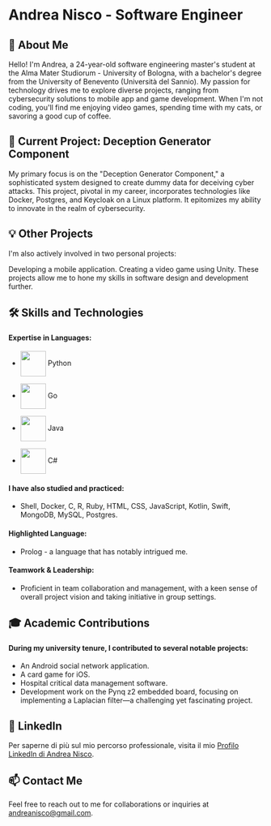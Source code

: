 # Andrea Nisco - Software Engineer

## 👋 About Me
Hello! I'm Andrea, a 24-year-old software engineering master's student at the Alma Mater Studiorum - University of Bologna, with a bachelor's degree from the University of Benevento (Università del Sannio). My passion for technology drives me to explore diverse projects, ranging from cybersecurity solutions to mobile app and game development. When I'm not coding, you'll find me enjoying video games, spending time with my cats, or savoring a good cup of coffee.

## 🚀 Current Project: Deception Generator Component
My primary focus is on the "Deception Generator Component," a sophisticated system designed to create dummy data for deceiving cyber attacks. This project, pivotal in my career, incorporates technologies like Docker, Postgres, and Keycloak on a Linux platform. It epitomizes my ability to innovate in the realm of cybersecurity.

## 💡 Other Projects
I'm also actively involved in two personal projects:

Developing a mobile application.
Creating a video game using Unity.
These projects allow me to hone my skills in software design and development further.

## 🛠 Skills and Technologies
#### Expertise in Languages: 
* <img src="https://upload.wikimedia.org/wikipedia/commons/c/c3/Python-logo-notext.svg" width="50" height="50" style="vertical-align: middle;"> Python
  
* <img src="https://upload.wikimedia.org/wikipedia/commons/0/05/Go_Logo_Blue.svg" width="50" height="50" style="vertical-align: middle;"> Go
  
* <img src="https://upload.wikimedia.org/wikipedia/en/3/30/Java_programming_language_logo.svg" width="50" height="50" style="vertical-align: middle;"> Java
  
* <img src="https://upload.wikimedia.org/wikipedia/commons/4/4f/Csharp_Logo.png" width="50" height="50" style="vertical-align: middle;"> C#


#### I have also studied and practiced: 
* Shell, Docker, C, R, Ruby, HTML, CSS, JavaScript, Kotlin, Swift, MongoDB, MySQL, Postgres.
#### Highlighted Language: 
* Prolog - a language that has notably intrigued me.
#### Teamwork & Leadership: 
* Proficient in team collaboration and management, with a keen sense of overall project vision and taking initiative in group settings.

## 🎓 Academic Contributions
#### During my university tenure, I contributed to several notable projects:

* An Android social network application.
* A card game for iOS.
* Hospital critical data management software.
* Development work on the Pynq z2 embedded board, focusing on implementing a Laplacian filter—a challenging yet fascinating project.

## 📄 LinkedIn

Per saperne di più sul mio percorso professionale, visita il mio [Profilo LinkedIn di Andrea Nisco](https://www.linkedin.com/in/andrea-n-217612137/).

## 📫 Contact Me
Feel free to reach out to me for collaborations or inquiries at andreanisco@gmail.com.


